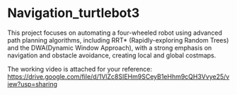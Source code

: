 # Navigation_turtlebot3

This project focuses on automating a four-wheeled robot using advanced path planning algorithms, including RRT* (Rapidly-exploring Random Trees) and the DWA(Dynamic Window Approach), with a strong emphasis on navigation and obstacle avoidance, creating local and global costmaps.

The working video is attached for your reference:
https://drive.google.com/file/d/1VlZc8SIEHm9SCeyB1eHhm9cQH3Vvye25/view?usp=sharing

